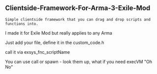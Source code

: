 ## Clientside-Framework-For-Arma-3-Exile-Mod



```
Simple clientside framework that you can drag and drop scripts and functions into. 
```

I made it for Exile Mod but really applies to any Arma

Just add your file, define it in the custom_code.h

call it via exsys_fnc_scriptName

You can use call or spawn - look them up, what if you need execVM "Oh No"
